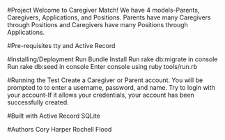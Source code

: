 #Project
Welcome to Caregiver Match! We have 4 models-Parents, Caregivers, Applications,
and Positions. Parents have many Caregivers through Positions and Caregivers
have many Positions through Applications.

#Pre-requisites
tty and Active Record

#Installing/Deployment
Run Bundle Install
Run rake db:migrate in console
Run rake db:seed in console
Enter console using ruby tools/run.rb

#Running the Test
Create a Caregiver or Parent account. You will be prompted to to enter a
username, password, and name. Try to login with your account-If it allows your
credentials, your account has been successfully created.

#Built with
Active Record
SQLite

#Authors
Cory Harper
Rochell Flood
